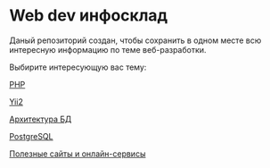 # Web dev инфосклад

Даный репозиторий создан, чтобы сохранить в одном месте всю интересную информацию по теме веб-разработки.

Выбирите интересующую вас тему:

[PHP](/php/README.md)

[Yii2](/yii2/README.md)

[Архитектура БД](/db-architecture/README.md)

[PostgreSQL](/postgresql/README.md)

[Полезные сайты и онлайн-сервисы](/sites/README.md)
